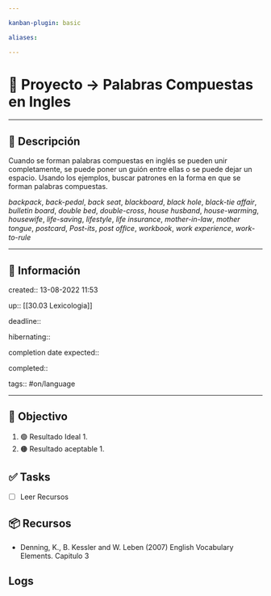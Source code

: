 ```yaml
---

kanban-plugin: basic

aliases: 

---
```


# 🚀 Proyecto -> Palabras Compuestas en Ingles

___

## 🧾 Descripción

Cuando se forman palabras compuestas en inglés se pueden unir completamente, se puede poner un guión entre ellas o se puede dejar un espacio. Usando los ejemplos, buscar patrones en la forma en que se forman palabras compuestas.

*backpack*, *back-pedal*, *back seat*, *blackboard*, *black hole*, *black-tie affair*, *bulletin board*, *double bed*, *double-cross*, *house husband*, *house-warming*, *housewife*, *life-saving*, *lifestyle*, *life insurance*, *mother-in-law*, *mother tongue*, *postcard*, *Post-its*, *post ofﬁce*, *workbook*, *work experience*, *work-to-rule*

---

## 📢 Información

created::  13-08-2022 11:53

up:: [[30.03 Lexicologia]]

deadline::

hibernating::

completion date expected::

completed::

tags:: #on/language 

___

## 🎯 Objectivo

1. 🟢 Resultado Ideal
	1.
2. 🟠 Resultado aceptable
	1.

## ✅ Tasks
- [ ] Leer Recursos

## 📦 Recursos
- Denning, K., B. Kessler and W. Leben (2007) English Vocabulary Elements. Capitulo 3

## Logs
